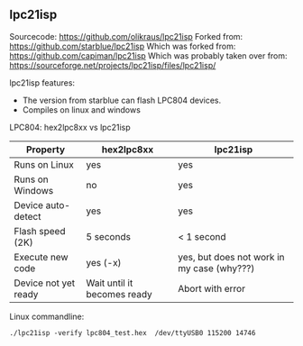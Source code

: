 

## lpc21isp

Sourcecode: https://github.com/olikraus/lpc21isp
Forked from: https://github.com/starblue/lpc21isp
Which was forked from: https://github.com/capiman/lpc21isp
Which was probably taken over from: https://sourceforge.net/projects/lpc21isp/files/lpc21isp/

lpc21isp features:
 - The version from starblue can flash LPC804 devices.
 - Compiles on linux and windows
 
LPC804: hex2lpc8xx vs lpc21isp 

| Property | hex2lpc8xx | lpc21isp |
|-------|---------|-------|
| Runs on Linux | yes | yes |
| Runs on Windows | no | yes |
| Device auto-detect | yes | yes |
| Flash speed (2K) | 5 seconds | < 1 second |
| Execute new code | yes (-x) | yes, but does not work in my case (why???) |
| Device not yet ready | Wait until it becomes ready | Abort with error |

Linux commandline:

```
./lpc21isp -verify lpc804_test.hex  /dev/ttyUSB0 115200 14746
```



